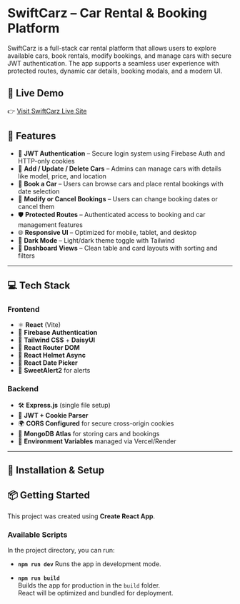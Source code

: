 
# SwiftCarz – Car Rental & Booking Platform

SwiftCarz is a full-stack car rental platform that allows users to explore available cars, book rentals, modify bookings, and manage cars with secure JWT authentication. The app supports a seamless user experience with protected routes, dynamic car details, booking modals, and a modern UI.

## 🔗 Live Demo

👉 [Visit SwiftCarz Live Site]( https://musical-gecko-f6cbb2.netlify.app) 

## 🚀 Features

* 🔐 **JWT Authentication** – Secure login system using Firebase Auth and HTTP-only cookies
* 🧾 **Add / Update / Delete Cars** – Admins can manage cars with details like model, price, and location
* 🧳 **Book a Car** – Users can browse cars and place rental bookings with date selection
* 📆 **Modify or Cancel Bookings** – Users can change booking dates or cancel them
* 🛡 **Protected Routes** – Authenticated access to booking and car management features
* 🌐 **Responsive UI** – Optimized for mobile, tablet, and desktop
* 🌙 **Dark Mode** – Light/dark theme toggle with Tailwind
* 🎨 **Dashboard Views** – Clean table and card layouts with sorting and filters

---

## 💻 Tech Stack

### Frontend

* ⚛️ **React** (Vite)
* 🔐 **Firebase Authentication**
* 🌈 **Tailwind CSS** + **DaisyUI**
* 🚦 **React Router DOM**
* 🎩 **React Helmet Async**
* 📅 **React Date Picker**
* 🔔 **SweetAlert2** for alerts

### Backend

* 🛠 **Express.js** (single file setup)
* 🍪 **JWT + Cookie Parser**
* 🌍 **CORS Configured** for secure cross-origin cookies
* 💾 **MongoDB Atlas** for storing cars and bookings
* 🧪 **Environment Variables** managed via Vercel/Render

---

## 🔧 Installation & Setup

## 📦 Getting Started

This project was created using **Create React App**.

### Available Scripts

In the project directory, you can run:

- **`npm run dev`**
  Runs the app in development mode.  

- **`npm run build`**  
  Builds the app for production in the `build` folder.  
  React will be optimized and bundled for deployment.

